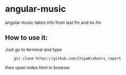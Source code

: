 angular-music
=============

angular music takes info from last.fm and ex.fm

How to use it:
---------
Just go to terminal and type

        git clone https://github.com/ChipaKraken/c_report
        
then open index.html in browser
